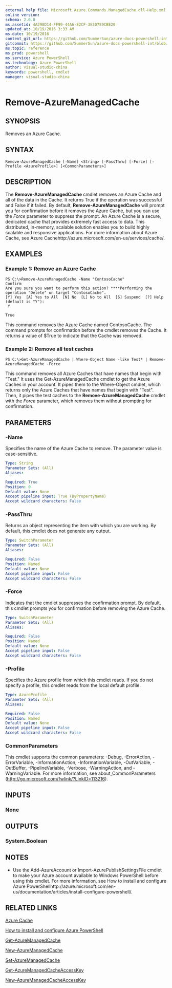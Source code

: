 ```yaml
---
external help file: Microsoft.Azure.Commands.ManagedCache.dll-Help.xml
online version: 
schema: 2.0.0
ms.assetid: 4A298D14-FF99-44A6-82CF-3E5D789CBE20
updated_at: 10/19/2016 3:33 AM
ms.date: 10/19/2016
content_git_url: https://github.com/SummerSun/azure-docs-powershell-int/blob/master/azureps-cmdlets-docs/ServiceManagement/Azure.ManagedCache/v0.9.8/Remove-AzureManagedCache.md
gitcommit: https://github.com/SummerSun/azure-docs-powershell-int/blob/c0d1e448da01261236e9ece01ca5c2a98effbf31/azureps-cmdlets-docs/ServiceManagement/Azure.ManagedCache/v0.9.8/Remove-AzureManagedCache.md
ms.topic: reference
ms.prod: powershell
ms.service: Azure PowerShell
ms.technology: Azure PowerShell
author: visual-studio-china
keywords: powershell, cmdlet
manager: visual-studio-china
---
```


# Remove-AzureManagedCache

## SYNOPSIS
Removes an Azure Cache.

## SYNTAX

```
Remove-AzureManagedCache [-Name] <String> [-PassThru] [-Force] [-Profile <AzureProfile>] [<CommonParameters>]
```

## DESCRIPTION
The **Remove-AzureManagedCache** cmdlet removes an Azure Cache and all of the data in the Cache.
It returns True if the operation was successful and False if it failed.
By default, **Remove-AzureManagedCache** will prompt you for confirmation before it removes the Azure Cache, but you can use the *Force* parameter to suppress the prompt.
An Azure Cache is a secure, dedicated cache that provides extremely fast access to data.
This distributed, in-memory, scalable solution enables you to build highly scalable and responsive applications.
For more information about Azure Cache, see Azure Cachehttp://azure.microsoft.com/en-us/services/cache/.

## EXAMPLES

### Example 1: Remove an Azure Cache
```
PS C:\>Remove-AzureManagedCache -Name "ContosoCache"
Confirm
Are you sure you want to perform this action? ****Performing the operation "Delete" on target "ContosoCache".
[Y] Yes  [A] Yes to All  [N] No  [L] No to All  [S] Suspend  [?] Help (default is "Y"): 
 Y

True
```

This command removes the Azure Cache named ContosoCache.
The command prompts for confirmation before the cmdlet removes the Cache.
It returns a value of $True to indicate that the Cache was removed.

### Example 2: Remove all test caches
```
PS C:\>Get-AzureManagedCache | Where-Object Name -like Test* | Remove-AzureManagedCache -Force
```

This command removes all Azure Caches that have names that begin with "Test." It uses the Get-AzureManagedCache cmdlet to get the Azure Caches in your account.
It pipes them to the Where-Object cmdlet, which returns only the Azure Caches that have names that begin with "Test".
Then, it pipes the test caches to the **Remove-AzureManagedCache** cmdlet with the *Force* parameter, which removes them without prompting for confirmation.

## PARAMETERS

### -Name
Specifies the name of the Azure Cache to remove.
The parameter value is case-sensitive.

```yaml
Type: String
Parameter Sets: (All)
Aliases: 

Required: True
Position: 0
Default value: None
Accept pipeline input: True (ByPropertyName)
Accept wildcard characters: False
```

### -PassThru
Returns an object representing the item with which you are working.
By default, this cmdlet does not generate any output.

```yaml
Type: SwitchParameter
Parameter Sets: (All)
Aliases: 

Required: False
Position: Named
Default value: None
Accept pipeline input: False
Accept wildcard characters: False
```

### -Force
Indicates that the cmdlet suppresses the confirmation prompt.
By default, this cmdlet prompts you for confirmation before removing the Azure Cache.

```yaml
Type: SwitchParameter
Parameter Sets: (All)
Aliases: 

Required: False
Position: Named
Default value: None
Accept pipeline input: False
Accept wildcard characters: False
```

### -Profile
Specifies the Azure profile from which this cmdlet reads.
If you do not specify a profile, this cmdlet reads from the local default profile.

```yaml
Type: AzureProfile
Parameter Sets: (All)
Aliases: 

Required: False
Position: Named
Default value: None
Accept pipeline input: False
Accept wildcard characters: False
```

### CommonParameters
This cmdlet supports the common parameters: -Debug, -ErrorAction, -ErrorVariable, -InformationAction, -InformationVariable, -OutVariable, -OutBuffer, -PipelineVariable, -Verbose, -WarningAction, and -WarningVariable. For more information, see about_CommonParameters (http://go.microsoft.com/fwlink/?LinkID=113216).

## INPUTS

### None

## OUTPUTS

### System.Boolean

## NOTES
* Use the Add-AzureAccount or Import-AzurePublishSettingsFile cmdlet to make your Azure account available to Windows PowerShell before using this cmdlet. For more information, see How to install and configure Azure PowerShellhttp://azure.microsoft.com/en-us/documentation/articles/install-configure-powershell/.

## RELATED LINKS

[Azure Cache](http://azure.microsoft.com/en-us/services/cache/)

[How to install and configure Azure PowerShell](http://azure.microsoft.com/en-us/documentation/articles/install-configure-powershell/)

[Get-AzureManagedCache](.\Get-AzureManagedCache.md)

[New-AzureManagedCache](.\New-AzureManagedCache.md)

[Set-AzureManagedCache](.\Set-AzureManagedCache.md)

[Get-AzureManagedCacheAccessKey](.\Get-AzureManagedCacheAccessKey.md)

[New-AzureManagedCacheAccessKey](.\New-AzureManagedCacheAccessKey.md)


